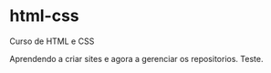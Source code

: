 # html-css
 Curso de HTML e CSS

Aprendendo a criar sites e agora a gerenciar os repositorios.
Teste.